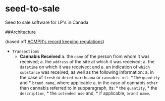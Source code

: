 # seed-to-sale
Seed to sale software for LP's in Canada


##Architecture

(based off [ACMPR's record keeping regulations](http://laws.justice.gc.ca/eng/regulations/SOR-2016-230/page-20.html#h-27))

* `Transactions`
  * **Cannabis Received**
    a. the `name` of the person from whom it was received;
    a. the `address` of the site at which it was received;
    a. the `datetime` on which it was received; and
    a. an indication of `which substance` was received, as well as the following information:
      a. in the case of `fresh` or `dried marihuana` or `cannabis oil`:
        * the `quantity` and
        * `brand name`, where applicable
      a. in the case of cannabis `other` than cannabis referred to in subparagraph, its:
        * the `quantity`,
        * the `description`,
        * the `intended use` and,
        * if applicable, `brand name`.
